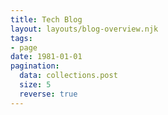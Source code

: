 ```yaml
---
title: Tech Blog
layout: layouts/blog-overview.njk
tags:
- page
date: 1981-01-01
pagination:
  data: collections.post
  size: 5
  reverse: true
---
```

